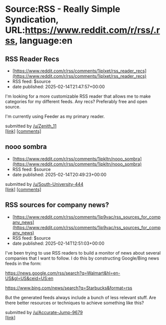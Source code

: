 # Source:RSS - Really Simple Syndication, URL:https://www.reddit.com/r/rss/.rss, language:en

## RSS Reader Recs
 - [https://www.reddit.com/r/rss/comments/1iplxet/rss_reader_recs](https://www.reddit.com/r/rss/comments/1iplxet/rss_reader_recs)
 - RSS feed: $source
 - date published: 2025-02-14T21:47:57+00:00

<!-- SC_OFF --><div class="md"><p>I&#39;m looking for a more customizable RSS reader that allows me to make categories for my different feeds. Any recs? Preferably free and open source.</p> <p>I&#39;m currently using Feeder as my primary reader.</p> </div><!-- SC_ON --> &#32; submitted by &#32; <a href="https://www.reddit.com/user/Zenith_11"> /u/Zenith_11 </a> <br/> <span><a href="https://www.reddit.com/r/rss/comments/1iplxet/rss_reader_recs/">[link]</a></span> &#32; <span><a href="https://www.reddit.com/r/rss/comments/1iplxet/rss_reader_recs/">[comments]</a></span>

## nooo sombra
 - [https://www.reddit.com/r/rss/comments/1ipkltn/nooo_sombra](https://www.reddit.com/r/rss/comments/1ipkltn/nooo_sombra)
 - RSS feed: $source
 - date published: 2025-02-14T20:49:23+00:00

&#32; submitted by &#32; <a href="https://www.reddit.com/user/South-University-444"> /u/South-University-444 </a> <br/> <span><a href="https://www.reddit.com/r/rss/comments/1ipkltn/nooo_sombra/">[link]</a></span> &#32; <span><a href="https://www.reddit.com/r/rss/comments/1ipkltn/nooo_sombra/">[comments]</a></span>

## RSS sources for company news?
 - [https://www.reddit.com/r/rss/comments/1ip9vac/rss_sources_for_company_news](https://www.reddit.com/r/rss/comments/1ip9vac/rss_sources_for_company_news)
 - RSS feed: $source
 - date published: 2025-02-14T12:51:03+00:00

<!-- SC_OFF --><div class="md"><p>I&#39;ve been trying to use RSS readers to build a monitor of news about several companies that I want to follow. I do this by constructing Google/Bing news feeds in the form: </p> <p><a href="https://news.google.com/rss/search?q=Walmart&amp;hl=en-US&amp;gl=US&amp;ceid=US:en">https://news.google.com/rss/search?q=Walmart&amp;hl=en-US&amp;gl=US&amp;ceid=US:en</a></p> <p><a href="https://www.bing.com/news/search?q=Starbucks&amp;format=rss">https://www.bing.com/news/search?q=Starbucks&amp;format=rss</a></p> <p>But the generated feeds always include a bunch of less relevant stuff. Are there better resources or techniques to achieve something like this? </p> </div><!-- SC_ON --> &#32; submitted by &#32; <a href="https://www.reddit.com/user/Accurate-Jump-9679"> /u/Accurate-Jump-9679 </a> <br/> <span><a href="https://www.reddit.com/r/rss/comments/1ip9vac/rss_sources_for_company_news/">[link]</a></span> &#32; <span><a href="https://www.reddit.com/r/rss/commen

